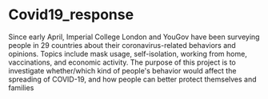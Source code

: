 # Covid19_response
Since early April, Imperial College London and YouGov have been surveying people in 29 countries about their coronavirus-related behaviors and opinions. Topics include 
mask usage, self-isolation, working from home, vaccinations, and economic activity. The purpose of this project is to investigate whether/which kind of people's behavior
would affect the spreading of COVID-19, and how people can better protect themselves and families
